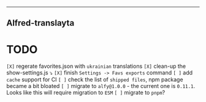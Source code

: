--------
Alfred-translayta
--------

# TODO
`[X]` regerate favorites.json with `ukrainian` translations
`[X]` clean-up the show-settings.js ⤵️
`[X]` finish `Settings -> Favs exports` command
`[ ]` add `cache` support for CI
`[ ]` check the list of `shipped files`, npm package became a bit bloated
`[ ]` migrate to `alfy@1.0.0` - the current one is `0.11.1`. Looks like this will require migration to `ESM`
`[ ]` migrate to `pnpm`?
